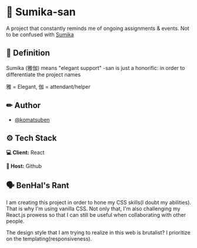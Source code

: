 # 🌸 Sumika-san

A project that constantly reminds me of ongoing assignments & events.
Not to be confused with [Sumika](https://github.com/komatsuben/sumika)

## 🗾 Definition

Sumika (雅伽) means "elegant support"
-san is just a honorific: in order to differentiate the project names

雅 = Elegant, 伽 = attendant/helper

## ✏ Author

-   [@komatsuben](https://www.github.com/komatsuben)

## ⚙ Tech Stack

**💻 Client:** React

**🚀 Host:** Github

## 🗣 BenHal's Rant
I am creating this project in order to hone my CSS skills(I doubt my abilities). That is why I'm using vanilla CSS. Not only that, I'm also challenging my React.js prowess so that I can still be useful when collaborating with other people.

The design style that I am trying to realize in this web is brutalist? I prioritize on the templating(responsiveness).
